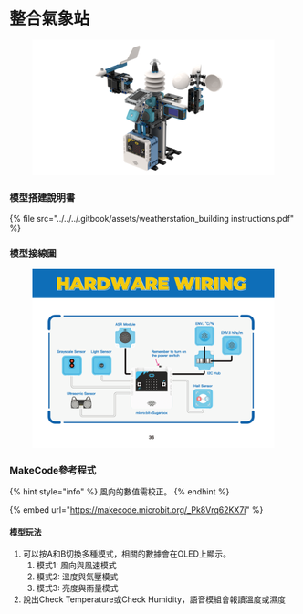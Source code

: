 # 整合氣象站

<figure><img src="../../../.gitbook/assets/image.png" alt=""><figcaption></figcaption></figure>

### 模型搭建說明書

{% file src="../../../.gitbook/assets/weatherstation_building instructions.pdf" %}

### 模型接線圖

<figure><img src="../../../.gitbook/assets/weatherstation_building instructions 33.png" alt=""><figcaption></figcaption></figure>

### MakeCode參考程式

{% hint style="info" %}
風向的數值需校正。
{% endhint %}

{% embed url="https://makecode.microbit.org/_Pk8Vrq62KX7i" %}

#### 模型玩法

1. 可以按A和B切換多種模式，相關的數據會在OLED上顯示。
   1. 模式1:  風向與風速模式
   2. 模式2: 溫度與氣壓模式
   3. 模式3: 亮度與雨量模式
2. 說出Check Temperature或Check Humidity，語音模組會報讀溫度或濕度
